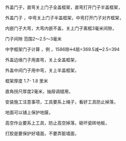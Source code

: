 外盖门子，直弯关上门子全盖框架，直弯打开门子半盖框架，

外盖门子 ，中弯关上门子半盖框架，中弯打开门子对齐框架，


内嵌门子大弯，大弯内嵌不盖，关上门子离框3毫米间隙，


门子间隙 范围2～2.5～3毫米


中字框架门子计算 ，例 ，1586除➗4扇=369.5减➖2.5=394


外盖边缘门子用直弯，关上全盖框架，


外盖中间门子用中弯，关上半盖框架，



框架厚度 1.7- 1.8 里米



直角拐尺厚度2毫米，抽屉调缝用，


安装施工注意事项，工具要系上绳子，看好工具防止掉落，


地面可以铺上保护地膜，



高空作业要系上工具，防止高空掉落，砸坏瓷砖地板，

打胶是要保护好墙面，不要弄脏墙面，






















